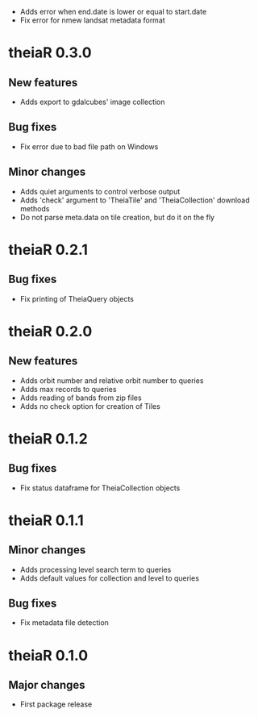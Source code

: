- Adds error when end.date is lower or equal to start.date
- Fix error for nmew landsat metadata format

# theiaR 0.3.0

## New features

- Adds export to gdalcubes' image collection

## Bug fixes

- Fix error due to bad file path on Windows

## Minor changes

- Adds quiet arguments to control verbose output
- Adds 'check' argument to 'TheiaTile' and 'TheiaCollection' download methods
- Do not parse meta.data on tile creation, but do it on the fly


# theiaR 0.2.1

## Bug fixes

- Fix printing of TheiaQuery objects


# theiaR 0.2.0

## New features

- Adds orbit number and relative orbit number to queries
- Adds max records to queries
- Adds reading of bands from zip files
- Adds no check option for creation of Tiles


# theiaR 0.1.2

## Bug fixes

- Fix status dataframe for TheiaCollection objects


# theiaR 0.1.1

## Minor changes

- Adds processing level search term to queries
- Adds default values for collection and level to queries

## Bug fixes

- Fix metadata file detection


# theiaR 0.1.0

## Major changes

- First package release
